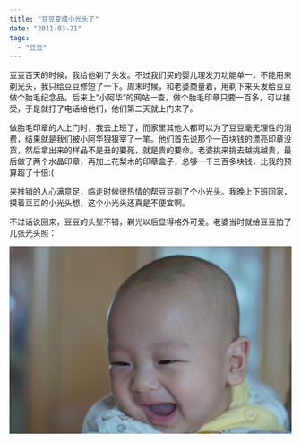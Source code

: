 ```yaml
---
title: "豆豆变成小光头了"
date: "2011-03-21"
tags: 
  - "豆豆"
---
```


豆豆百天的时候，我给他剃了头发。不过我们买的婴儿理发刀功能单一，不能用来剃光头，我只给豆豆修短了一下。周末时候，和老婆商量着，用剃下来头发给豆豆做个胎毛纪念品。后来上“小阿华”的网站一查，做个胎毛印章只要一百多，可以接受，于是就打了电话给他们，他们第二天就上门来了。

做胎毛印章的人上门时，我去上班了，而家里其他人都可以为了豆豆毫无理性的消费，结果就是我们被小阿华狠狠宰了一笔。他们首先说那个一百块钱的漂亮印章没货，然后拿出来的样品不是丑的要死，就是贵的要命。老婆挑来挑去越挑越贵，最后做了两个水晶印章，再加上花梨木的印章盒子，总够一千三百多块钱，比我的预算超了十倍:(

来推销的人心满意足，临走时候很热情的帮豆豆剃了个小光头。我晚上下班回家，摸着豆豆的小光头想，这个小光头还真是不便宜啊。

不过话说回来，豆豆的头型不错，剃光以后显得格外可爱。老婆当时就给豆豆拍了几张光头照：

![DSC01112](images/dsc01112.jpg "DSC01112")
